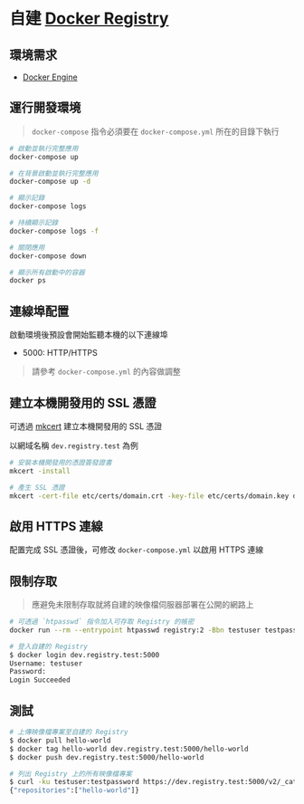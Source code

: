 # 自建 [Docker Registry](https://docs.docker.com/registry/)

## 環境需求

- [Docker Engine](https://docs.docker.com/engine/installation/)

## 運行開發環境

> `docker-compose` 指令必須要在 `docker-compose.yml` 所在的目錄下執行

```sh
# 啟動並執行完整應用
docker-compose up

# 在背景啟動並執行完整應用
docker-compose up -d

# 顯示記錄
docker-compose logs

# 持續顯示記錄
docker-compose logs -f

# 關閉應用
docker-compose down

# 顯示所有啟動中的容器
docker ps
```

## 連線埠配置

啟動環境後預設會開始監聽本機的以下連線埠

- 5000: HTTP/HTTPS

> 請參考 `docker-compose.yml` 的內容做調整

## 建立本機開發用的 SSL 憑證

可透過 [mkcert](https://github.com/FiloSottile/mkcert) 建立本機開發用的 SSL 憑證

以網域名稱 `dev.registry.test` 為例

```sh
# 安裝本機開發用的憑證簽發證書
mkcert -install

# 產生 SSL 憑證
mkcert -cert-file etc/certs/domain.crt -key-file etc/certs/domain.key dev.registry.test
```

## 啟用 HTTPS 連線

配置完成 SSL 憑證後，可修改 `docker-compose.yml` 以啟用 HTTPS 連線

## 限制存取

> 應避免未限制存取就將自建的映像檔伺服器部署在公開的網路上

```sh
# 可透過 `htpasswd` 指令加入可存取 Registry 的帳密
docker run --rm --entrypoint htpasswd registry:2 -Bbn testuser testpassword > etc/auth/htpasswd

# 登入自建的 Registry
$ docker login dev.registry.test:5000
Username: testuser
Password:
Login Succeeded
```

## 測試

```sh
# 上傳映像檔專案至自建的 Registry
$ docker pull hello-world
$ docker tag hello-world dev.registry.test:5000/hello-world
$ docker push dev.registry.test:5000/hello-world

# 列出 Registry 上的所有映像檔專案
$ curl -ku testuser:testpassword https://dev.registry.test:5000/v2/_catalog
{"repositories":["hello-world"]}
```
